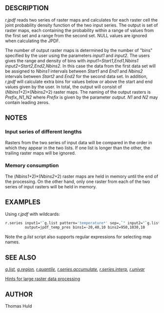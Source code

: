 ## DESCRIPTION

*r.jpdf* reads two series of raster maps and calculates for each raster
cell the joint probability density function of the two input series. The
output is set of raster maps, each containing the probability within a
range of values from the first set and a range from the second set. NULL
values are ignored when calculating the JPDF.

The number of output raster maps is determined by the number of "bins"
specified by the user using the parameters *input1* and *input2*. The
users gives the range and density of bins with
*input1=Start1,End1,Nbins1 input2=Start2,End2,Nbins2*. In this case the
data from the first data set will be assigned to *Nbins1* intervals
between *Start1* and *End1* and *Nbins2* intervals between *Start2* and
*End2* for the second data set. In addition, *r.jpdf* will calculate
extra bins for values below or above the start and end values given by
the user. In total, the output will consist of (*Nbins1*+2)×(*Nbins2*+2)
raster maps. The naming of the output rasters is *Prefix\_N1\_N2* where
*Prefix* is given by the parameter *output*. *N1* and *N2* may contain
leading zeros.

## NOTES

### Input series of different lengths

Rasters from the two series of input data will be compared in the order
in which they appear in the two lists. If one list is longer than the
other, the trailing raster maps will be ignored.

### Memory consumption

The (*Nbins1*+2)×(*Nbins2*+2) raster maps are held in memory until the
end of the processing. On the other hand, only one raster from each of
the two series of input rasters will be held in memory.

## EXAMPLES

Using *r.jpdf* with wildcards:  

```sh
r.series input1="`g.list pattern='temperature*' sep=,`" input2="`g.list pattern='pressure*' sep=,`"\
         output=jpdf_temp_pres bins1=-20,40,10 bins2=950,1030,10
```

Note the *g.list* script also supports regular expressions for selecting
map names.

## SEE ALSO

*[g.list](https://grass.osgeo.org/grass-stable/manuals/g.list.html),
[g.region](https://grass.osgeo.org/grass-stable/manuals/g.region.html),
[r.quantile](https://grass.osgeo.org/grass-stable/manuals/r.quantile.html),
[r.series.accumulate](https://grass.osgeo.org/grass-stable/manuals/r.series.accumulate.html),
[r.series.interp](https://grass.osgeo.org/grass-stable/manuals/r.series.interp.html),
[r.univar](https://grass.osgeo.org/grass-stable/manuals/r.univar.html)*

[Hints for large raster data
processing](https://grasswiki.osgeo.org/wiki/Large_raster_data_processing)

## AUTHOR

Thomas Huld
